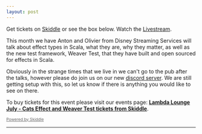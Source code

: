 ```yaml
---
layout: post
---
```


Get tickets on [Skiddle][Skiddle] or see the box below. Watch the [Livestream][Livestream].

This month we have Anton and Olivier from Disney Streaming Services will talk about effect types in Scala, what they are, why they matter, as well as the new test framework, Weaver Test, that they have built and open sourced for effects in Scala.

Obviously in the strange times that we live in we can't go to the pub after the talks, however please do join us on our new [discord server][Discord].
We are still getting setup with this, so let us know if there is anything you would like to see on there.

<!-- Start Ticket Box 13803816 -->
 <div id='ticketbox_ph_13803816' style='width:100%'><p>To buy tickets for this event please visit our events page: <a href='https://www.skiddle.com/whats-on/London/Virtual-Event/Lambda-Lounge-July---Cats-Effect-and-Weaver-Test/13803816/'><strong>Lambda Lounge July - Cats Effect and Weaver Test tickets from Skiddle</strong></a>.</p></div>
 <script type='text/javascript'>(function() { var po = document.createElement('script'); po.type = 'text/javascript'; po.async = true; po.src = 'https://www.skiddle.com/infofeed/ticketpage.php?ilid=13803816;type=embedded'; var s = document.getElementsByTagName('script')[0]; s.parentNode.insertBefore(po, s); })(); </script>
 <p style='margin-top:0;font-size:8pt;line-height:13px;'><a href='https://www.skiddle.com/' style='color:#666'>Powered by Skiddle</a></p>
 <!-- End Ticket Box 13803816 -->

---

[Livestream]: https://www.youtube.com/watch?v=OuTdqszl9jw
[Discord]: https://discord.gg/mQ9gGQN
[Skiddle]: http://skiddle.com/e/13803816